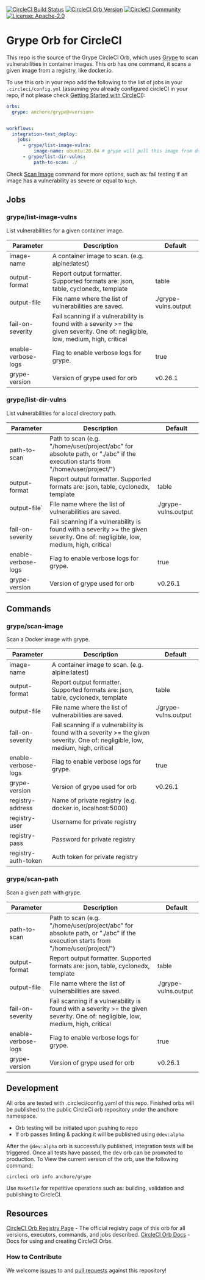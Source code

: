 [![CircleCI Build Status](https://circleci.com/gh/anchore/circleci-orb-grype.svg?style=shield "CircleCI Build Status")](https://circleci.com/gh/anchore/circleci-orb-grype) 
[![CircleCI Orb Version](https://badges.circleci.com/orbs/anchore/grype.svg)](https://circleci.com/orbs/registry/orb/anchore/grype) 
[![CircleCI Community](https://img.shields.io/badge/community-CircleCI%20Discuss-343434.svg)](https://discuss.circleci.com/c/ecosystem/orbs)
[![License: Apache-2.0](https://img.shields.io/badge/License-Apache%202.0-blue.svg)](https://github.com/anchore/circleci-orb-grype/blob/main/LICENSE)

# Grype Orb for CircleCI

This repo is the source of the Grype CircleCI Orb, which uses [Grype](https://github.com/anchore/grype) to scan vulnerabilities in container images. This orb has one command, it scans a given image from a registry, like docker.io. 

To use this orb in your repo add the following to the list of jobs in your `.circleci/config.yml` (assuming you already configured circleCI in your repo, if not please check [Getting Started with CircleCI](https://circleci.com/docs/2.0/getting-started/)):

``` yaml
orbs:
  grype: anchore/grype@<version>


workflows:
  integration-test_deploy:
    jobs:
      - grype/list-image-vulns:
          image-name: ubuntu:20.04 # grype will pull this image from docker.io, by default, check the scan-image command for more options 
      - grype/list-dir-vulns:
          path-to-scan: ./
```

Check [Scan Image](src/commands/scan_image.yml) command for more options, such as: fail testing if an image has a vulnerability as severe or equal to `high`.

## Jobs
### grype/list-image-vulns
List vulnerabilities for a given container image.

| Parameter           | Description                                                                                                                      | Default              |
|---------------------|----------------------------------------------------------------------------------------------------------------------------------|----------------------|
| image-name          | A container image to scan. (e.g. alpine:latest)                                                                                  |                      |
| output-format       | Report output formatter. Supported formats are: json, table, cyclonedx, template                                                 | table                |
| output-file         | File name where the list of vulnerabilities are saved.                                                                           | ./grype-vulns.output |
| fail-on-severity    | Fail scanning if a vulnerability is found with a severity >= the given severity. One of: negligible, low, medium, high, critical |                      |
| enable-verbose-logs | Flag to enable verbose logs for grype.                                                                                           | true                 |
| grype-version       | Version of grype used for orb                                                                                                    | v0.26.1              |

### grype/list-dir-vulns
List vulnerabilities for a local directory path.

| Parameter           | Description                                                                                                                      | Default              |
|---------------------|----------------------------------------------------------------------------------------------------------------------------------|----------------------|
| path-to-scan        | Path to scan (e.g. "/home/user/project/abc" for absolute path, or "./abc" if the execution starts from "/home/user/project/")    |                      |
| output-format       | Report output formatter. Supported formats are: json, table, cyclonedx, template                                                 | table                |
| output-file`        | File name where the list of vulnerabilities are saved.                                                                           | ./grype-vulns.output |
| fail-on-severity    | Fail scanning if a vulnerability is found with a severity >= the given severity. One of: negligible, low, medium, high, critical |                      |
| enable-verbose-logs | Flag to enable verbose logs for grype.                                                                                           | true                 |
| grype-version       | Version of grype used for orb                                                                                                    | v0.26.1              |

## Commands
### grype/scan-image
Scan a Docker image with grype.

| Parameter           | Description                                                                                                                      | Default              |
|---------------------|----------------------------------------------------------------------------------------------------------------------------------|----------------------|
| image-name          | A container image to scan. (e.g. alpine:latest)                                                                                  |                      |
| output-format       | Report output formatter. Supported formats are: json, table, cyclonedx, template                                                 | table                |
| output-file         | File name where the list of vulnerabilities are saved.                                                                           | ./grype-vulns.output |
| fail-on-severity    | Fail scanning if a vulnerability is found with a severity >= the given severity. One of: negligible, low, medium, high, critical |                      |
| enable-verbose-logs | Flag to enable verbose logs for grype.                                                                                           | true                 |
| grype-version       | Version of grype used for orb                                                                                                    | v0.26.1              |
| registry-address    | Name of private registry (e.g. docker.io, localhost:5000)                                                                        |                      |
| registry-user       | Username for private registry                                                                                                    |                      |
| registry-pass       | Password for private registry                                                                                                    |                      |
| registry-auth-token | Auth token for private registry                                                                                                  |                      |

### grype/scan-path
Scan a given path with grype.

| Parameter           | Description                                                                                                                      | Default              |
|---------------------|----------------------------------------------------------------------------------------------------------------------------------|----------------------|
| path-to-scan        | Path to scan (e.g. "/home/user/project/abc" for absolute path, or "./abc" if the execution starts from "/home/user/project/")    |                      |
| output-format       | Report output formatter. Supported formats are: json, table, cyclonedx, template                                                 | table                |
| output-file         | File name where the list of vulnerabilities are saved.                                                                           | ./grype-vulns.output |
| fail-on-severity    | Fail scanning if a vulnerability is found with a severity >= the given severity. One of: negligible, low, medium, high, critical |                      |
| enable-verbose-logs | Flag to enable verbose logs for grype.                                                                                           | true                 |
| grype-version       | Version of grype used for orb                                                                                                    | v0.26.1              |

## Development
All orbs are tested with .circleci/config.yaml of this repo. Finished orbs will be published to the public CircleCi orb repository under the anchore namespace.

* Orb testing will be initiated upon pushing to repo
* If orb passes linting & packing it will be published using `@dev:alpha`

After the `@dev:alpha` orb is successfully published, integration tests will be triggered. Once all tests have passed, the dev orb can be promoted to production. To View the current version of the orb, use the following command:

```
circleci orb info anchore/grype
```

Use `Makefile` for repetitive operations such as: building, validation and publishing to CircleCI. 

## Resources

[CircleCI Orb Registry Page](https://circleci.com/orbs/registry/orb/anchore/circleci-orb-grype) - The official registry page of this orb for all versions, executors, commands, and jobs described.
[CircleCI Orb Docs](https://circleci.com/docs/2.0/orb-intro/#section=configuration) - Docs for using and creating CircleCI Orbs.

### How to Contribute

We welcome [issues](https://github.com/anchore/circleci-orb-grype/issues) to and [pull requests](https://github.com/anchore/circleci-orb-grype/pulls) against this repository!
